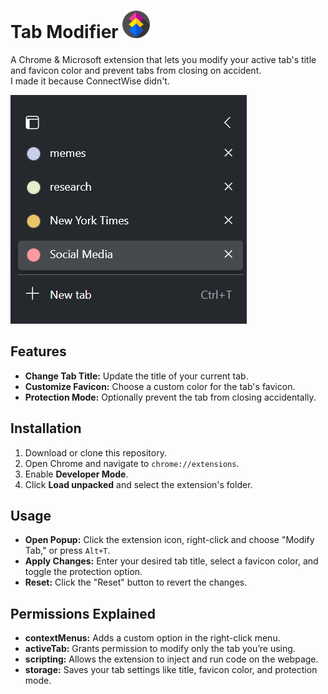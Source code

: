 # Tab Modifier <img src="https://github.com/calinux-py/TabModifier/blob/main/icons/icon128.png?raw=true" alt="Tab Modifier Icon" width="44" />


A Chrome & Microsoft extension that lets you modify your active tab's title and favicon color and prevent tabs from closing on accident.  
I made it because ConnectWise didn't.

![Tab Modifier Icon](https://github.com/calinux-py/TabModifier/blob/main/icons/yeet.png?raw=true)

## Features

- **Change Tab Title:** Update the title of your current tab.
- **Customize Favicon:** Choose a custom color for the tab's favicon.
- **Protection Mode:** Optionally prevent the tab from closing accidentally.

## Installation

1. Download or clone this repository.
2. Open Chrome and navigate to `chrome://extensions`.
3. Enable **Developer Mode**.
4. Click **Load unpacked** and select the extension's folder.

## Usage

- **Open Popup:** Click the extension icon, right-click and choose "Modify Tab," or press `Alt+T`.
- **Apply Changes:** Enter your desired tab title, select a favicon color, and toggle the protection option.
- **Reset:** Click the "Reset" button to revert the changes.

## Permissions Explained

- **contextMenus:** Adds a custom option in the right-click menu.
- **activeTab:** Grants permission to modify only the tab you’re using.
- **scripting:** Allows the extension to inject and run code on the webpage.
- **storage:** Saves your tab settings like title, favicon color, and protection mode.

